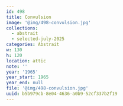 ```yaml
---
id: 498
title: Convulsion
image: '@img/498-convulsion.jpg'
collections:
  - abstrait
  - selected-july-2025
categories: Abstrait
w: 130
h: 120
location: attic
note: ''
year: '1965'
year_start: 1965
year_end: null
file: '@img/498-convulsion.jpg'
uuid: b5b979cb-8e04-4636-a0b9-52cf337b2f19
---
```


